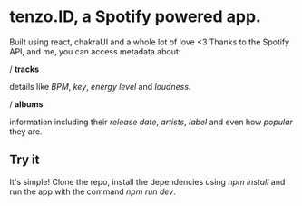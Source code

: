 # tenzo.ID, a Spotify powered app.

Built using react, chakraUI and a whole lot of love <3
Thanks to the Spotify API, and me, you can access metadata about:

/ **tracks**

details like _BPM_, _key_, _energy level_ and _loudness_.

/ **albums**

information including their _release date_, _artists_, _label_ and even how _popular_ they are.

## Try it

It's simple! Clone the repo, install the dependencies using _npm install_ and run the app with the command _npm run dev_.
